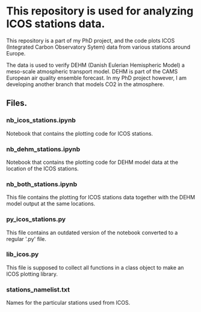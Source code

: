 # This repository is used for analyzing ICOS stations data.
This repository is a part of my PhD project, and the code plots ICOS (Integrated Carbon Observatory Sytem) data from various stations around Europe. 

The data is used to verify DEHM (Danish Eulerian Hemispheric Model) a meso-scale atmospheric transport model. DEHM is part of the CAMS European air quality ensemble forecast. In my PhD project however, I am developing another branch that models CO2 in the atmosphere.

## Files.
### nb\_icos\_stations.ipynb
Notebook that contains the plotting code for ICOS stations.

### nb\_dehm\_stations.ipynb
Notebook that contains the plotting code for DEHM model data at the location of the ICOS stations.

### nb\_both\_stations.ipynb
This file contains the plotting for ICOS stations data together with the DEHM model output at the same locations.

### py\_icos\_stations.py
This file contains an outdated version of the notebook converted to a regular '.py' file.

### lib\_icos.py
This file is supposed to collect all functions in a class object to make an ICOS plotting library.

### stations\_namelist.txt
Names for the particular stations used from ICOS.
